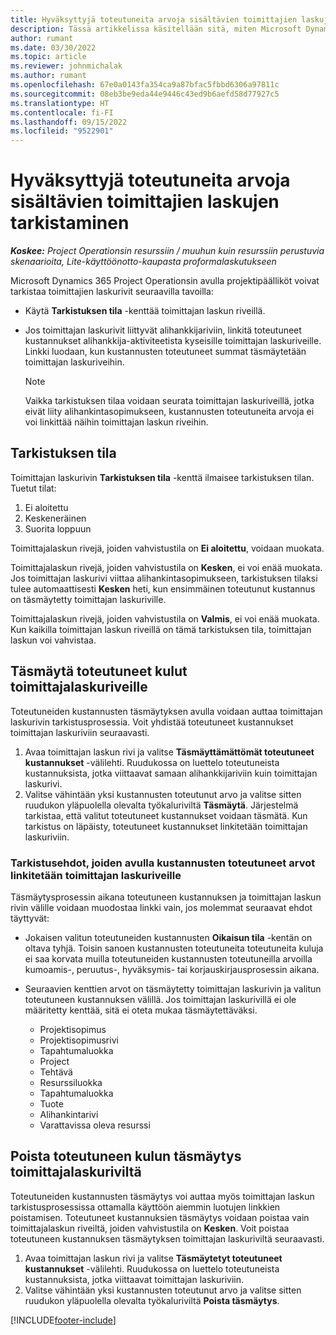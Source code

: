 ```yaml
---
title: Hyväksyttyjä toteutuneita arvoja sisältävien toimittajien laskujen tarkistaminen
description: Tässä artikkelissa käsitellään sitä, miten Microsoft Dynamics 365 Project Operationsissa projektipäälliköt voivat tarkistaa toimittajan laskut, joissa on hyväksytty alihankkijan tehtynä työnä ja kirjattuna aikana toteutuneita arvoja sekä projektiryhmän jäsenten käyttämät kulut ja materiaalit.
author: rumant
ms.date: 03/30/2022
ms.topic: article
ms.reviewer: johnmichalak
ms.author: rumant
ms.openlocfilehash: 67e0a0143fa354ca9a87bfac5fbbd6306a97811c
ms.sourcegitcommit: 08eb3be9eda44e9446c43ed9b6aefd58d77927c5
ms.translationtype: HT
ms.contentlocale: fi-FI
ms.lasthandoff: 09/15/2022
ms.locfileid: "9522901"
---
```

# <a name="verification-of-vendor-invoices-with-approved-actuals"></a>Hyväksyttyjä toteutuneita arvoja sisältävien toimittajien laskujen tarkistaminen

_**Koskee:** Project Operationsin resurssiin / muuhun kuin resurssiin perustuvia skenaarioita, Lite-käyttöönotto-kaupasta proformalaskutukseen_

Microsoft Dynamics 365 Project Operationsin avulla projektipäälliköt voivat tarkistaa toimittajien laskurivit seuraavilla tavoilla:

- Käytä **Tarkistuksen tila** -kenttää toimittajan laskun riveillä.
- Jos toimittajan laskurivit liittyvät alihankkijariviin, linkitä toteutuneet kustannukset alihankkija-aktiviteetista kyseisille toimittajan laskuriveille. Linkki luodaan, kun kustannusten toteutuneet summat täsmäytetään toimittajan laskuriveihin.

    > [!NOTE]
    > Vaikka tarkistuksen tilaa voidaan seurata toimittajan laskuriveillä, jotka eivät liity alihankintasopimukseen, kustannusten toteutuneita arvoja ei voi linkittää näihin toimittajan laskun riveihin.

## <a name="verification-status"></a>Tarkistuksen tila

Toimittajan laskurivin **Tarkistuksen tila** -kenttä ilmaisee tarkistuksen tilan. Tuetut tilat:

1. Ei aloitettu
2. Keskeneräinen
3. Suorita loppuun

Toimittajalaskun rivejä, joiden vahvistustila on **Ei aloitettu**, voidaan muokata.

Toimittajalaskun rivejä, joiden vahvistustila on **Kesken**, ei voi enää muokata. Jos toimittajan laskurivi viittaa alihankintasopimukseen, tarkistuksen tilaksi tulee automaattisesti **Kesken** heti, kun ensimmäinen toteutunut kustannus on täsmäytetty toimittajan laskuriville.

Toimittajalaskun rivejä, joiden vahvistustila on **Valmis**, ei voi enää muokata. Kun kaikilla toimittajan laskun riveillä on tämä tarkistuksen tila, toimittajan laskun voi vahvistaa.

## <a name="match-cost-actuals-to-vendor-invoice-lines"></a>Täsmäytä toteutuneet kulut toimittajalaskuriveille

Toteutuneiden kustannusten täsmäytyksen avulla voidaan auttaa toimittajan laskurivin tarkistusprosessia. Voit yhdistää toteutuneet kustannukset toimittajan laskuriviin seuraavasti.

1. Avaa toimittajan laskun rivi ja valitse **Täsmäyttämättömät toteutuneet kustannukset** -välilehti. Ruudukossa on luettelo toteutuneista kustannuksista, jotka viittaavat samaan alihankkijariviin kuin toimittajan laskurivi.
2. Valitse vähintään yksi kustannusten toteutunut arvo ja valitse sitten ruudukon yläpuolella olevalta työkaluriviltä **Täsmäytä**. Järjestelmä tarkistaa, että valitut toteutuneet kustannukset voidaan täsmätä. Kun tarkistus on läpäisty, toteutuneet kustannukset linkitetään toimittajan laskuriviin.

### <a name="validation-criteria-that-are-used-to-link-cost-actuals-to-vendor-invoice-lines"></a>Tarkistusehdot, joiden avulla kustannusten toteutuneet arvot linkitetään toimittajan laskuriveille

Täsmäytysprosessin aikana toteutuneen kustannuksen ja toimittajan laskun rivin välille voidaan muodostaa linkki vain, jos molemmat seuraavat ehdot täyttyvät:

- Jokaisen valitun toteutuneiden kustannusten **Oikaisun tila** -kentän on oltava tyhjä. Toisin sanoen kustannusten toteutuneita toteutuneita kuluja ei saa korvata muilla toteutuneiden kustannusten toteutuneilla arvoilla kumoamis-, peruutus-, hyväksymis- tai korjauskirjausprosessin aikana.
- Seuraavien kenttien arvot on täsmäytetty toimittajan laskurivin ja valitun toteutuneen kustannuksen välillä. Jos toimittajan laskurivillä ei ole määritetty kenttää, sitä ei oteta mukaa täsmäytettäväksi.

    - Projektisopimus
    - Projektisopimusrivi
    - Tapahtumaluokka
    - Project
    - Tehtävä
    - Resurssiluokka
    - Tapahtumaluokka
    - Tuote
    - Alihankintarivi
    - Varattavissa oleva resurssi

## <a name="unmatch-cost-actuals-from-a-vendor-invoice-line"></a>Poista toteutuneen kulun täsmäytys toimittajalaskuriviltä

Toteutuneiden kustannusten täsmäytys voi auttaa myös toimittajan laskun tarkistusprosessissa ottamalla käyttöön aiemmin luotujen linkkien poistamisen. Toteutuneet kustannuksien täsmäytys voidaan poistaa vain toimittajalaskun riveiltä, joiden vahvistustila on **Kesken**. Voit poistaa toteutuneen kustannuksen täsmäytyksen toimittajan laskuriviltä seuraavasti.

1. Avaa toimittajan laskun rivi ja valitse **Täsmäytetyt toteutuneet kustannukset** -välilehti. Ruudukossa on luettelo toteutuneista kustannuksista, jotka viittaavat toimittajan laskuriviin.
2. Valitse vähintään yksi kustannusten toteutunut arvo ja valitse sitten ruudukon yläpuolella olevalta työkaluriviltä **Poista täsmäytys**.

[!INCLUDE[footer-include](../../includes/footer-banner.md)]
